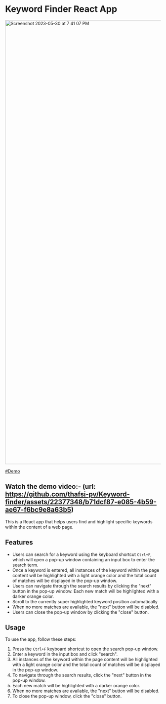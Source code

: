 # Keyword Finder React App

<img width="1439" alt="Screenshot 2023-05-30 at 7 41 07 PM" src="https://github.com/thafsi-pv/Keyword-finder/assets/22377348/35b29322-2801-4d8c-b667-0c3d94ac83cf">


[#Demo](https://keyword-finder-taupe.vercel.app)

## Watch the demo video:- (url: https://github.com/thafsi-pv/Keyword-finder/assets/22377348/b71dcf87-e085-4b59-ae67-f6bc9e8a63b5)


This is a React app that helps users find and highlight specific keywords within the content of a web page. 

## Features

- Users can search for a keyword using the keyboard shortcut `Ctrl+F`, which will open a pop-up window containing an input box to enter the search term.
- Once a keyword is entered, all instances of the keyword within the page content will be highlighted with a light orange color and the total count of matches will be displayed in the pop-up window.
- Users can navigate through the search results by clicking the "next" button in the pop-up window. Each new match will be highlighted with a darker orange color.
- Scroll to the currently super highlighted keyword position automatically
- When no more matches are available, the "next" button will be disabled. 
- Users can close the pop-up window by clicking the "close" button.

## Usage

To use the app, follow these steps:

1. Press the `Ctrl+F` keyboard shortcut to open the search pop-up window.
2. Enter a keyword in the input box and click "search".
3. All instances of the keyword within the page content will be highlighted with a light orange color and the total count of matches will be displayed in the pop-up window.
4. To navigate through the search results, click the "next" button in the pop-up window.
5. Each new match will be highlighted with a darker orange color.
6. When no more matches are available, the "next" button will be disabled.
7. To close the pop-up window, click the "close" button.

